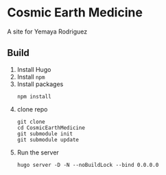 # Cosmic Earth Medicine

A site for Yemaya Rodriguez

## Build

1. Install Hugo
2. Install `npm`
3. Install packages
    ```shell
    npm install
    ```
4. clone repo
    ```shell
    git clone
    cd CosmicEarthMedicine
    git submodule init
    git submodule update
    ```
5. Run the server
    ```shell
    hugo server -D -N --noBuildLock --bind 0.0.0.0
    ```